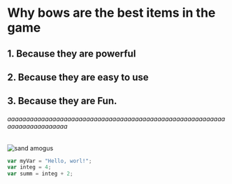 # Why bows are the best items in the game
## 1. Because they are powerful

## 2. Because they are easy to use

## 3. Because they are Fun.

###### aaaaaaaaaaaaaaaaaaaaaaaaaaaaaaaaaaaaaaaaaaaaaaaaaaaaaaaaaaaaaaaaaaaaaaaaaa
![sand amogus](https://cdn.discordapp.com/attachments/1148312873345499249/1260267785108586588/image.png?ex=668eb356&is=668d61d6&hm=6ca6cf4d991266cf949243452e18a04f999dae74a8efebb2f049f8e3afa0d548&)



``` javascript
var myVar = "Hello, worl!";
var integ = 4;
var summ = integ + 2;
```
